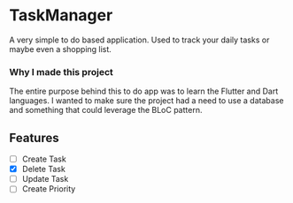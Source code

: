 # TaskManager
A very simple to do based application. Used to track your daily tasks or maybe even a shopping list.

### Why I made this project
The entire purpose behind this to do app was to learn the Flutter and Dart languages. I wanted to make sure the project had a need to use a database and something that could leverage the BLoC pattern.

## Features
- [ ] Create Task
- [x] Delete Task
- [ ] Update Task
- [ ] Create Priority
